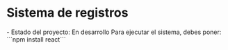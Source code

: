 <h1>Sistema de registros</h1>
- Estado del proyecto: En desarrollo
Para ejecutar el sistema, debes poner:
```npm install react```
